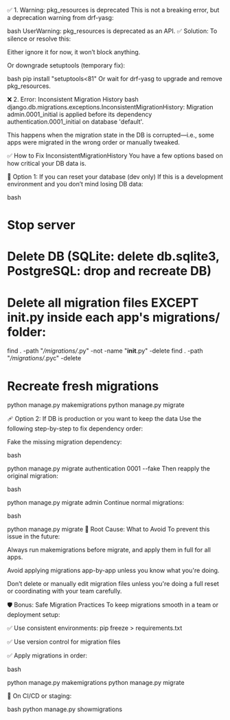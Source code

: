 ✅ 1. Warning: pkg_resources is deprecated
This is not a breaking error, but a deprecation warning from drf-yasg:

bash
UserWarning: pkg_resources is deprecated as an API.
✅ Solution:
To silence or resolve this:

Either ignore it for now, it won’t block anything.

Or downgrade setuptools (temporary fix):

bash
pip install "setuptools<81"
Or wait for drf-yasg to upgrade and remove pkg_resources.

❌ 2. Error: Inconsistent Migration History
bash
django.db.migrations.exceptions.InconsistentMigrationHistory: 
Migration admin.0001_initial is applied before its dependency authentication.0001_initial on database 'default'.

This happens when the migration state in the DB is corrupted—i.e., some apps were migrated in the wrong order or manually tweaked.

✅ How to Fix InconsistentMigrationHistory
You have a few options based on how critical your DB data is.

🔧 Option 1: If you can reset your database (dev only)
If this is a development environment and you don’t mind losing DB data:

bash

# Stop server
# Delete DB (SQLite: delete db.sqlite3, PostgreSQL: drop and recreate DB)
# Delete all migration files EXCEPT __init__.py inside each app's migrations/ folder:
find . -path "*/migrations/*.py" -not -name "__init__.py" -delete
find . -path "*/migrations/*.pyc"  -delete

# Recreate fresh migrations
python manage.py makemigrations
python manage.py migrate

🩹 Option 2: If DB is production or you want to keep the data
Use the following step-by-step to fix dependency order:

Fake the missing migration dependency:

bash

python manage.py migrate authentication 0001 --fake
Then reapply the original migration:

bash

python manage.py migrate admin
Continue normal migrations:

bash

python manage.py migrate
🧠 Root Cause: What to Avoid
To prevent this issue in the future:

Always run makemigrations before migrate, and apply them in full for all apps.

Avoid applying migrations app-by-app unless you know what you're doing.

Don’t delete or manually edit migration files unless you're doing a full reset or coordinating with your team carefully.

🛡 Bonus: Safe Migration Practices
To keep migrations smooth in a team or deployment setup:

✅ Use consistent environments: pip freeze > requirements.txt

✅ Use version control for migration files

✅ Apply migrations in order:

bash

python manage.py makemigrations
python manage.py migrate

🔁 On CI/CD or staging:

bash
python manage.py showmigrations